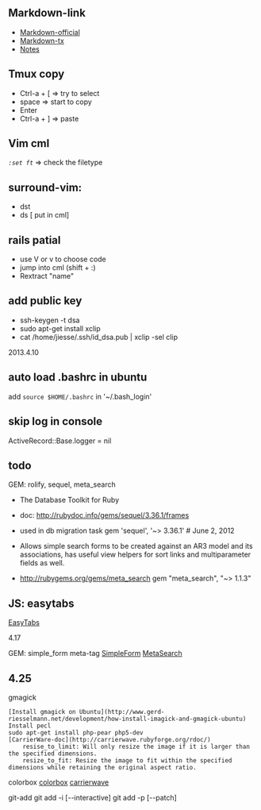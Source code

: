 Markdown-link
-------------
[1]: http://daringfireball.net/projects/markdown/syntax "Daring"
[2]: http://markdown.tw/
- [Markdown-official][1]
- [Markdown-tx][2]
- [Notes](http://snails.github.io/2012/05/08/Learn-to-Markdown/)

Tmux copy
---------
* Ctrl-a + [        => try to select
* space             => start to copy
* Enter
* Ctrl-a + ]        => paste

Vim cml
-------
*`:set ft`* => check the filetype

surround-vim:
-------------
- dst  
- ds [ put in cml]

rails patial
------------
*   use V or v to choose code 
*   jump into cml (shift + :)
*   Rextract "name"

add public key
--------------
- ssh-keygen -t dsa
- sudo apt-get install xclip
- cat /home/jiesse/.ssh/id_dsa.pub | xclip -sel clip

2013.4.10




auto load .bashrc in ubuntu 
---------------
add ` source $HOME/.bashrc ` in '~/.bash_login'

skip log in console
----------
ActiveRecord::Base.logger = nil

todo
----------
GEM: rolify, sequel, meta_search
- The Database Toolkit for Ruby
- doc: http://rubydoc.info/gems/sequel/3.36.1/frames
- used in db migration task
gem 'sequel', '~> 3.36.1' # June 2, 2012

- Allows simple search forms to be created against an AR3 model and its associations, has useful view helpers for sort links and multiparameter fields as well.
- http://rubygems.org/gems/meta_search
gem "meta_search", "~> 1.1.3"


JS: easytabs
--------
[EasyTabs](http://os.alfajango.com/easytabs "official")


4.17

GEM: simple_form meta-tag
[SimpleForm](https://github.com/plataformatec/simple_form "official")
[MetaSearch](https://github.com/kpumuk/meta-tags "official")

4.25
----------
gmagick 

    [Install gmagick on Ubuntu](http://www.gerd-riesselmann.net/development/how-install-imagick-and-gmagick-ubuntu)
    Install pecl 
    sudo apt-get install php-pear php5-dev
    [CarrierWare-doc](http://carrierwave.rubyforge.org/rdoc/)
        resise_to_limit: Will only resize the image if it is larger than the specified dimensions.
        resize_to_fit: Resize the image to fit within the specified dimensions while retaining the original aspect ratio.
    
colorbox
    [colorbox](http://www.jacklmoore.com/colorbox/)
    [carrierwave](http://www.jacklmoore.com/colorbox/)

git-add
    git add -i [--interactive]
    git add -p [--patch]
